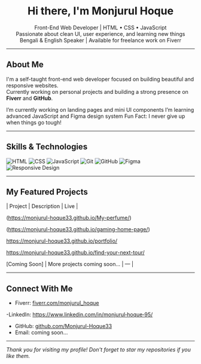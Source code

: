 <h1 align="center">Hi there, I'm Monjurul Hoque</h1>

<p align="center">
  Front-End Web Developer | HTML • CSS • JavaScript<br>
  Passionate about clean UI, user experience, and learning new things<br>
  Bengali & English Speaker | Available for freelance work on Fiverr
</p>

---

## About Me

I'm a self-taught front-end web developer focused on building beautiful and responsive websites.  
Currently working on personal projects and building a strong presence on **Fiverr** and **GitHub**.

I’m currently working on landing pages and mini UI components
I’m learning advanced JavaScript and Figma design system
Fun Fact: I never give up when things go tough!

---

## Skills & Technologies

![HTML](https://img.shields.io/badge/HTML5-E34F26?style=flat&logo=html5&logoColor=white)
![CSS](https://img.shields.io/badge/CSS3-1572B6?style=flat&logo=css3&logoColor=white)
![JavaScript](https://img.shields.io/badge/JavaScript-F7DF1E?style=flat&logo=javascript&logoColor=black)
![Git](https://img.shields.io/badge/Git-F05032?style=flat&logo=git&logoColor=white)
![GitHub](https://img.shields.io/badge/GitHub-181717?style=flat&logo=github&logoColor=white)
![Figma](https://img.shields.io/badge/Figma-F24E1E?style=flat&logo=figma&logoColor=white)
![Responsive Design](https://img.shields.io/badge/Responsive-Design-blue)

---

## My Featured Projects

| Project | Description | Live |


(https://monjurul-hoque33.github.io/My-perfume/)


(https://monjurul-hoque33.github.io/gaming-home-page/)


https://monjurul-hoque33.github.io/portfolio/

https://monjurul-hoque33.github.io/find-your-next-tour/


  [Coming Soon] | More projects coming soon... | — |

---

## Connect With Me

- Fiverr: [fiverr.com/monjurul_hoque](https://www.fiverr.com/s/R7o22pV)

-LinkedIn: https://www.linkedin.com/in/monjurul‑hoque‑95/

- GitHub: [github.com/Monjurul-Hoque33](https://github.com/Monjurul-Hoque33)
- Email: coming soon...

---

 *Thank you for visiting my profile! Don't forget to star my repositories if you like them.*
